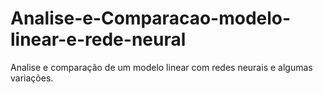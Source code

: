 # Analise-e-Comparacao-modelo-linear-e-rede-neural
Analise e comparação de um modelo linear com redes neurais e algumas variações.
